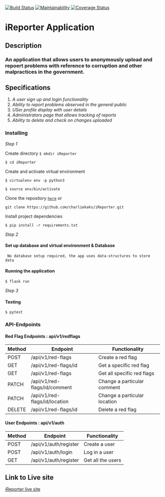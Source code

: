 [![Build Status](https://travis-ci.org/charliekaks/iReporter.svg?branch=develop)](https://travis-ci.org/charliekaks/iReporter)
[![Maintainability](https://api.codeclimate.com/v1/badges/fde3b00b6918f987f7b3/maintainability)](https://codeclimate.com/github/charliekaks/iReporter/maintainability)
[![Coverage Status](https://coveralls.io/repos/github/charliekaks/iReporter/badge.svg?branch=develop)](https://coveralls.io/github/charliekaks/iReporter?branch=develop)


# iReporter Application

## Description
### An application that allows users to anonymously upload and repoert problems with reference to corruption and other malpractices in the government. 

## Specifications
1. _A user sign up and login functionality_
2. _Ability to report problems observed in the general public_
3. _USer profile display with user details_
4. _Administrators page that allows tracking of reports_
5. _Ability to delete and check on changes uploaded_

### Installing

*Step 1*

Create directory
```$ mkdir iReporter```

```$ cd iReporter```

Create and activate virtual environment

```$ virtualenv env -p python3```


```$ source env/bin/activate ```

Clone the repository [```here```](https://github.com/charliekaks/iReporter.git) or 

``` git clone https://github.com/charliekaks/iReporter.git ```

Install project dependencies 


```$ pip install -r requirements.txt```


*Step 2* 

#### Set up database and virtual environment & Database 

``` No database setup required, the app uses data-structures to store data```


#### Running the application

```$ flask run``` 

*Step 3*

#### Testing

```$ pytest```

### API-Endpoints

#### Red Flag Endpoints : api/v1/redflags

Method | Endpoint | Functionality
--- | --- | ---
POST | /api/v1/red-flags | Create a red flag
GET | /api/v1/red-flags/id | Get a specific red flag
GET | /api/v1/red-flags | Get all specific red flags
PATCH| /api/v1/red-flags/id/comment | Change a particular comment
PATCH | /api/v1/red-flags/id/location | Change a particular location
DELETE | /api/v1/red-flags/id | Delete a red flag

#### User Endpoints : api/v1/auth

Method | Endpoint | Functionality
--- | --- | ---
POST | /api/v1/auth/register | Create a user
POST | /api/v1/auth/login | Log in a user
GET  | /api/v1/auth/register | Get all the users



## Link to Live site
[iReporter live site]()